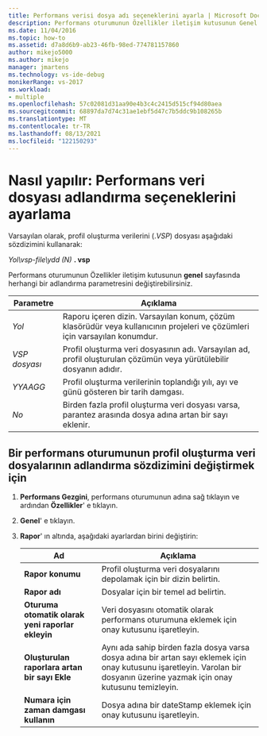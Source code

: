```yaml
---
title: Performans verisi dosya adı seçeneklerini ayarla | Microsoft Docs
description: Performans oturumunun Özellikler iletişim kutusunun Genel sayfasında herhangi bir adlandırma parametresini nasıl değiştirebileceğinizi öğrenin.
ms.date: 11/04/2016
ms.topic: how-to
ms.assetid: d7a8d6b9-ab23-46fb-98ed-774781157860
author: mikejo5000
ms.author: mikejo
manager: jmartens
ms.technology: vs-ide-debug
monikerRange: vs-2017
ms.workload:
- multiple
ms.openlocfilehash: 57c02081d31aa90e4b3c4c2415d515cf94d80aea
ms.sourcegitcommit: 68897da7d74c31ae1ebf5d47c7b5ddc9b108265b
ms.translationtype: MT
ms.contentlocale: tr-TR
ms.lasthandoff: 08/13/2021
ms.locfileid: "122150293"
---
```

# <a name="how-to-set-performance-data-file-name-options"></a>Nasıl yapılır: Performans veri dosyası adlandırma seçeneklerini ayarlama

Varsayılan olarak, profil oluşturma verilerini (.*VSP*) dosyası aşağıdaki sözdizimini kullanarak:

*Yol\vsp-file\ydd (N)* **. vsp**

Performans oturumunun Özellikler iletişim kutusunun **genel** sayfasında herhangi bir adlandırma parametresini değiştirebilirsiniz.

|Parametre|Açıklama|
|-|-|
|*Yol*|Raporu içeren dizin. Varsayılan konum, çözüm klasörüdür veya kullanıcının projeleri ve çözümleri için varsayılan konumdur.|
|*VSP dosyası*|Profil oluşturma veri dosyasının adı. Varsayılan ad, profil oluşturulan çözümün veya yürütülebilir dosyanın adıdır.|
|*YYAAGG*|Profil oluşturma verilerinin toplandığı yılı, ayı ve günü gösteren bir tarih damgası.|
|*No*|Birden fazla profil oluşturma veri dosyası varsa, parantez arasında dosya adına artan bir sayı eklenir.|

## <a name="to-change-the-naming-syntax-of-the-profiling-data-files-of-a-performance-session"></a>Bir performans oturumunun profil oluşturma veri dosyalarının adlandırma sözdizimini değiştirmek için

1. **Performans Gezgini**, performans oturumunun adına sağ tıklayın ve ardından **Özellikler**' e tıklayın.

2. **Genel**' e tıklayın.

3. **Rapor**' ın altında, aşağıdaki ayarlardan birini değiştirin:

    |Ad|Açıklama|
    |-|-|
    |**Rapor konumu**|Profil oluşturma veri dosyalarını depolamak için bir dizin belirtin.|
    |**Rapor adı**|Dosyalar için bir temel ad belirtin.|
    |**Oturuma otomatik olarak yeni raporlar ekleyin**|Veri dosyasını otomatik olarak performans oturumuna eklemek için onay kutusunu işaretleyin.|
    |**Oluşturulan raporlara artan bir sayı Ekle**|Aynı ada sahip birden fazla dosya varsa dosya adına bir artan sayı eklemek için onay kutusunu işaretleyin. Varolan bir dosyanın üzerine yazmak için onay kutusunu temizleyin.|
    |**Numara için zaman damgası kullanın**|Dosya adına bir dateStamp eklemek için onay kutusunu işaretleyin.|
